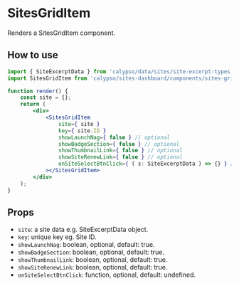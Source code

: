 # SitesGridItem

Renders a SitesGridItem component.

## How to use

```jsx
import { SiteExcerptData } from 'calypso/data/sites/site-excerpt-types';
import SitesGridItem from 'calypso/sites-dashboard/components/sites-grid-item';

function render() {
	const site = {};
	return (
		<div>
			<SitesGridItem
				site={ site }
				key={ site.ID }
				showLaunchNag={ false } // optional
				showBadgeSection={ false } // optional
				showThumbnailLink={ false } // optional
				showSiteRenewLink={ false } // optional
				onSiteSelectBtnClick={ ( s: SiteExcerptData ) => {} } // optional
			></SitesGridItem>
		</div>
	);
}
```

## Props

- `site`: a site data e.g. SiteExcerptData object.
- `key`: unique key eg. Site ID.
- `showLaunchNag`: boolean, optional, default: true.
- `showBadgeSection`: boolean, optional, default: true.
- `showThumbnailLink`: boolean, optional, default: true.
- `showSiteRenewLink`: boolean, optional, default: true.
- `onSiteSelectBtnClick`: function, optional, default: undefined.
